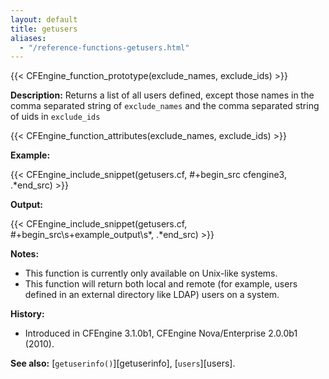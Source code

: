 ```yaml
---
layout: default
title: getusers
aliases:
  - "/reference-functions-getusers.html"
---
```


{{< CFEngine_function_prototype(exclude_names, exclude_ids) >}}

**Description:** Returns a list of all users defined, except those names in the comma separated string of `exclude_names` and the comma separated string of uids in `exclude_ids`

{{< CFEngine_function_attributes(exclude_names, exclude_ids) >}}

**Example:**

{{< CFEngine_include_snippet(getusers.cf, #\+begin_src cfengine3, .*end_src) >}}

**Output:**

{{< CFEngine_include_snippet(getusers.cf, #\+begin_src\s+example_output\s*, .*end_src) >}}

**Notes:**

- This function is currently only available on Unix-like systems.
- This function will return both local and remote (for example, users defined in an external directory like LDAP) users on a system.

**History:**

- Introduced in CFEngine 3.1.0b1, CFEngine Nova/Enterprise 2.0.0b1 (2010).

**See also:** [`getuserinfo()`][getuserinfo], [`users`][users].
